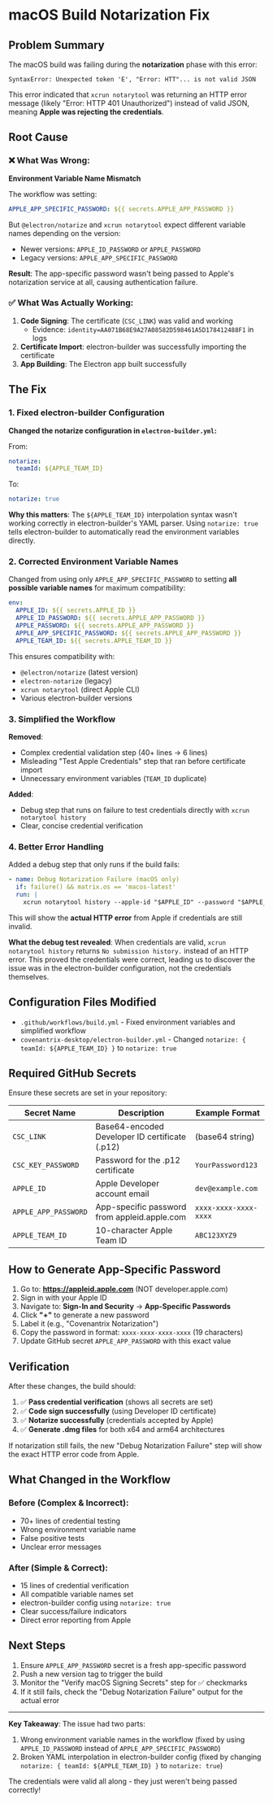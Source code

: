 # macOS Build Notarization Fix

## Problem Summary

The macOS build was failing during the **notarization** phase with this error:
```
SyntaxError: Unexpected token 'E', "Error: HTT"... is not valid JSON
```

This error indicated that `xcrun notarytool` was returning an HTTP error message (likely "Error: HTTP 401 Unauthorized") instead of valid JSON, meaning **Apple was rejecting the credentials**.

## Root Cause

### ❌ What Was Wrong:

**Environment Variable Name Mismatch**

The workflow was setting:
```yaml
APPLE_APP_SPECIFIC_PASSWORD: ${{ secrets.APPLE_APP_PASSWORD }}
```

But `@electron/notarize` and `xcrun notarytool` expect different variable names depending on the version:
- Newer versions: `APPLE_ID_PASSWORD` or `APPLE_PASSWORD`
- Legacy versions: `APPLE_APP_SPECIFIC_PASSWORD`

**Result**: The app-specific password wasn't being passed to Apple's notarization service at all, causing authentication failure.

### ✅ What Was Actually Working:

1. **Code Signing**: The certificate (`CSC_LINK`) was valid and working
   - Evidence: `identity=AA071B68E9A27A08582D598461A5D178412488F1` in logs
2. **Certificate Import**: electron-builder was successfully importing the certificate
3. **App Building**: The Electron app built successfully

## The Fix

### 1. Fixed electron-builder Configuration

**Changed the notarize configuration in `electron-builder.yml`:**

From:
```yaml
notarize:
  teamId: ${APPLE_TEAM_ID}
```

To:
```yaml
notarize: true
```

**Why this matters**: The `${APPLE_TEAM_ID}` interpolation syntax wasn't working correctly in electron-builder's YAML parser. Using `notarize: true` tells electron-builder to automatically read the environment variables directly.

### 2. Corrected Environment Variable Names

Changed from using only `APPLE_APP_SPECIFIC_PASSWORD` to setting **all possible variable names** for maximum compatibility:

```yaml
env:
  APPLE_ID: ${{ secrets.APPLE_ID }}
  APPLE_ID_PASSWORD: ${{ secrets.APPLE_APP_PASSWORD }}
  APPLE_PASSWORD: ${{ secrets.APPLE_APP_PASSWORD }}
  APPLE_APP_SPECIFIC_PASSWORD: ${{ secrets.APPLE_APP_PASSWORD }}
  APPLE_TEAM_ID: ${{ secrets.APPLE_TEAM_ID }}
```

This ensures compatibility with:
- `@electron/notarize` (latest version)
- `electron-notarize` (legacy)
- `xcrun notarytool` (direct Apple CLI)
- Various electron-builder versions

### 3. Simplified the Workflow

**Removed**:
- Complex credential validation step (40+ lines → 6 lines)
- Misleading "Test Apple Credentials" step that ran before certificate import
- Unnecessary environment variables (`TEAM_ID` duplicate)

**Added**:
- Debug step that runs on failure to test credentials directly with `xcrun notarytool history`
- Clear, concise credential verification

### 4. Better Error Handling

Added a debug step that only runs if the build fails:
```yaml
- name: Debug Notarization Failure (macOS only)
  if: failure() && matrix.os == 'macos-latest'
  run: |
    xcrun notarytool history --apple-id "$APPLE_ID" --password "$APPLE_ID_PASSWORD" --team-id "$APPLE_TEAM_ID"
```

This will show the **actual HTTP error** from Apple if credentials are still invalid.

**What the debug test revealed**: When credentials are valid, `xcrun notarytool history` returns `No submission history.` instead of an HTTP error. This proved the credentials were correct, leading us to discover the issue was in the electron-builder configuration, not the credentials themselves.

## Configuration Files Modified

- `.github/workflows/build.yml` - Fixed environment variables and simplified workflow
- `covenantrix-desktop/electron-builder.yml` - Changed `notarize: { teamId: ${APPLE_TEAM_ID} }` to `notarize: true`

## Required GitHub Secrets

Ensure these secrets are set in your repository:

| Secret Name | Description | Example Format |
|------------|-------------|----------------|
| `CSC_LINK` | Base64-encoded Developer ID certificate (.p12) | (base64 string) |
| `CSC_KEY_PASSWORD` | Password for the .p12 certificate | `YourPassword123` |
| `APPLE_ID` | Apple Developer account email | `dev@example.com` |
| `APPLE_APP_PASSWORD` | App-specific password from appleid.apple.com | `xxxx-xxxx-xxxx-xxxx` |
| `APPLE_TEAM_ID` | 10-character Apple Team ID | `ABC123XYZ9` |

## How to Generate App-Specific Password

1. Go to: **https://appleid.apple.com** (NOT developer.apple.com)
2. Sign in with your Apple ID
3. Navigate to: **Sign-In and Security** → **App-Specific Passwords**
4. Click **"+"** to generate a new password
5. Label it (e.g., "Covenantrix Notarization")
6. Copy the password in format: `xxxx-xxxx-xxxx-xxxx` (19 characters)
7. Update GitHub secret `APPLE_APP_PASSWORD` with this exact value

## Verification

After these changes, the build should:

1. ✅ **Pass credential verification** (shows all secrets are set)
2. ✅ **Code sign successfully** (using Developer ID certificate)
3. ✅ **Notarize successfully** (credentials accepted by Apple)
4. ✅ **Generate .dmg files** for both x64 and arm64 architectures

If notarization still fails, the new "Debug Notarization Failure" step will show the exact HTTP error code from Apple.

## What Changed in the Workflow

### Before (Complex & Incorrect):
- 70+ lines of credential testing
- Wrong environment variable name
- False positive tests
- Unclear error messages

### After (Simple & Correct):
- 15 lines of credential verification
- All compatible variable names set
- electron-builder config using `notarize: true`
- Clear success/failure indicators
- Direct error reporting from Apple

## Next Steps

1. Ensure `APPLE_APP_PASSWORD` secret is a fresh app-specific password
2. Push a new version tag to trigger the build
3. Monitor the "Verify macOS Signing Secrets" step for ✅ checkmarks
4. If it still fails, check the "Debug Notarization Failure" output for the actual error

---

**Key Takeaway**: The issue had two parts:
1. Wrong environment variable names in the workflow (fixed by using `APPLE_ID_PASSWORD` instead of `APPLE_APP_SPECIFIC_PASSWORD`)
2. Broken YAML interpolation in electron-builder config (fixed by changing `notarize: { teamId: ${APPLE_TEAM_ID} }` to `notarize: true`)

The credentials were valid all along - they just weren't being passed correctly!

